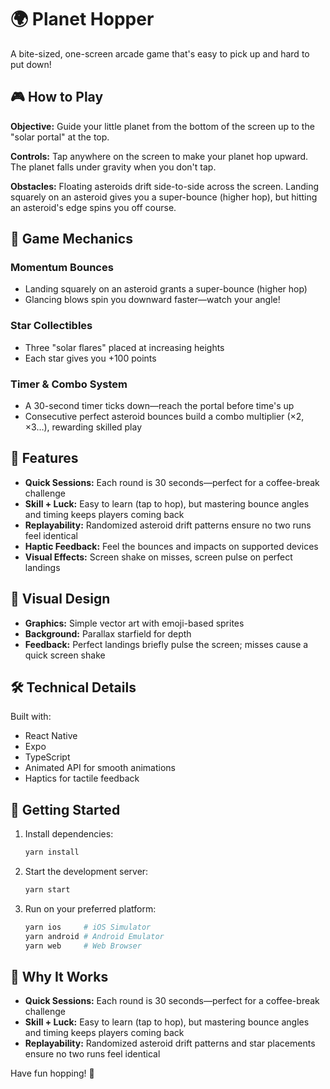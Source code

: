 # 🌍 Planet Hopper

A bite-sized, one-screen arcade game that's easy to pick up and hard to put down!

## 🎮 How to Play

**Objective:** Guide your little planet from the bottom of the screen up to the "solar portal" at the top.

**Controls:** Tap anywhere on the screen to make your planet hop upward. The planet falls under gravity when you don't tap.

**Obstacles:** Floating asteroids drift side-to-side across the screen. Landing squarely on an asteroid gives you a super-bounce (higher hop), but hitting an asteroid's edge spins you off course.

## 🚀 Game Mechanics

### Momentum Bounces
- Landing squarely on an asteroid grants a super-bounce (higher hop)
- Glancing blows spin you downward faster—watch your angle!

### Star Collectibles
- Three "solar flares" placed at increasing heights
- Each star gives you +100 points

### Timer & Combo System
- A 30-second timer ticks down—reach the portal before time's up
- Consecutive perfect asteroid bounces build a combo multiplier (×2, ×3…), rewarding skilled play

## 🌟 Features

- **Quick Sessions:** Each round is 30 seconds—perfect for a coffee-break challenge
- **Skill + Luck:** Easy to learn (tap to hop), but mastering bounce angles and timing keeps players coming back
- **Replayability:** Randomized asteroid drift patterns ensure no two runs feel identical
- **Haptic Feedback:** Feel the bounces and impacts on supported devices
- **Visual Effects:** Screen shake on misses, screen pulse on perfect landings

## 🎨 Visual Design

- **Graphics:** Simple vector art with emoji-based sprites
- **Background:** Parallax starfield for depth
- **Feedback:** Perfect landings briefly pulse the screen; misses cause a quick screen shake

## 🛠️ Technical Details

Built with:
- React Native
- Expo
- TypeScript
- Animated API for smooth animations
- Haptics for tactile feedback

## 🚀 Getting Started

1. Install dependencies:
   ```bash
   yarn install
   ```

2. Start the development server:
   ```bash
   yarn start
   ```

3. Run on your preferred platform:
   ```bash
   yarn ios     # iOS Simulator
   yarn android # Android Emulator
   yarn web     # Web Browser
   ```

## 🎯 Why It Works

- **Quick Sessions:** Each round is 30 seconds—perfect for a coffee-break challenge
- **Skill + Luck:** Easy to learn (tap to hop), but mastering bounce angles and timing keeps players coming back
- **Replayability:** Randomized asteroid drift patterns and star placements ensure no two runs feel identical

Have fun hopping! 🚀 